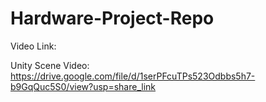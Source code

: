 # Hardware-Project-Repo 

Video Link: 

Unity Scene Video: https://drive.google.com/file/d/1serPFcuTPs523Odbbs5h7-b9GqQuc5S0/view?usp=share_link

